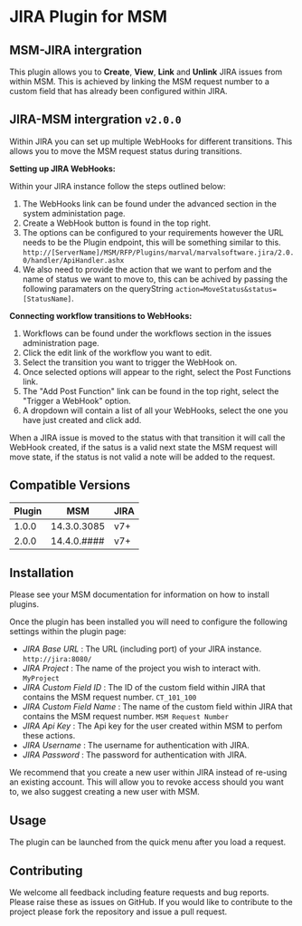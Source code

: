 
# JIRA Plugin for MSM

## MSM-JIRA intergration

This plugin allows you to **Create**, **View**, **Link** and **Unlink** JIRA issues from within MSM. This is achieved by linking the MSM request number to a custom field that has already been configured within JIRA.

## JIRA-MSM intergration `v2.0.0`

Within JIRA you can set up multiple WebHooks for different transitions. This allows you to move the MSM request status
during transitions. 

**Setting up JIRA WebHooks:**

Within your JIRA instance follow the steps outlined below:

1. The WebHooks link can be found under the advanced section in the system administation page.
2. Create a WebHook button is found in the top right.
3. The options can be configured to your requirements however the URL needs to be the Plugin endpoint,
this will be something similar to this. `http://[ServerName]/MSM/RFP/Plugins/marval/marvalsoftware.jira/2.0.0/handler/ApiHandler.ashx`
4. We also need to provide the action that we want to perfom and the name of status we want to move to, this can be achived by passing the following paramaters on the queryString
`action=MoveStatus&status=[StatusName]`.

**Connecting workflow transitions to WebHooks:**

1. Workflows can be found under the workflows section in the issues administration page.
2. Click the edit link of the workflow you want to edit.
3. Select the transition you want to trigger the WebHook on. 
4. Once selected options will appear to the right, select the Post Functions link.
5. The "Add Post Function" link can be found in the top right, select the "Trigger a WebHook" option.
6. A dropdown will contain a list of all your WebHooks, select the one you have just created and click add.

When a JIRA issue is moved to the status with that transition it will call the WebHook created, if the satus is a valid next state the MSM request will move state, 
if the status is not valid a note will be added to the request.

## Compatible Versions

| Plugin  | MSM         | JIRA     |
|---------|-------------|----------|
| 1.0.0   | 14.3.0.3085 | v7+      |
| 2.0.0   | 14.4.0.#### | v7+      |

## Installation

Please see your MSM documentation for information on how to install plugins.

Once the plugin has been installed you will need to configure the following settings within the plugin page:

+ *JIRA Base URL* : The URL (including port) of your JIRA instance. `http://jira:8080/`
+ *JIRA Project* : The name of the project you wish to interact with. `MyProject`
+ *JIRA Custom Field ID* : The ID of the custom field within JIRA that contains the MSM request number. `CT_101_100`
+ *JIRA Custom Field Name* : The name of the custom field within JIRA that contains the MSM request number. `MSM Request Number`
+ *JIRA Api Key* : The Api key for the user created within MSM to perfom these actions.
+ *JIRA Username* : The username for authentication with JIRA.
+ *JIRA Password* : The password for authentication with JIRA.

We recommend that you create a new user within JIRA instead of re-using an existing account. This will allow you to revoke access should you want to, we also suggest creating a new user with MSM. 

## Usage

The plugin can be launched from the quick menu after you load a request.

## Contributing

We welcome all feedback including feature requests and bug reports. Please raise these as issues on GitHub. If you would like to contribute to the project please fork the repository and issue a pull request.